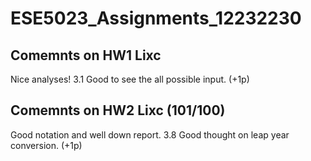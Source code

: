 # ESE5023_Assignments_12232230

## Comemnts on HW1 Lixc
Nice analyses!
3.1  Good to see the all possible input. (+1p)

## Comemnts on HW2 Lixc (101/100)
Good notation and well down report.
3.8 
Good thought on leap year conversion. (+1p)
